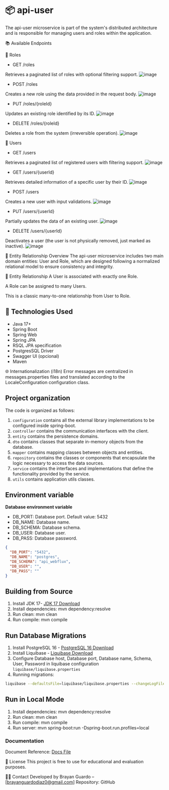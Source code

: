 # 📦 api-user
The api-user microservice is part of the system's distributed architecture and is responsible for managing users and roles within the application.

📚 Available Endpoints

🔐 Roles

- GET /roles

Retrieves a paginated list of roles with optional filtering support.
![image](https://github.com/user-attachments/assets/6fa6c876-ec02-4e51-8160-fea8ef1183ac)


- POST /roles

Creates a new role using the data provided in the request body.
![image](https://github.com/user-attachments/assets/7f173e49-9768-4836-a276-726cd93cd969)


- PUT /roles/{roleId}

Updates an existing role identified by its ID.
![image](https://github.com/user-attachments/assets/a3859be7-e830-491d-8e58-98b7423c66a3)


- DELETE /roles/{roleId}

Deletes a role from the system (irreversible operation).
![image](https://github.com/user-attachments/assets/86a7b94b-b883-4558-abaa-e0f120da5cc5)


👤 Users

- GET /users

Retrieves a paginated list of registered users with filtering support.
![image](https://github.com/user-attachments/assets/b6f610ea-0861-4fce-960a-4be13fdef2d6)


- GET /users/{userId}

Retrieves detailed information of a specific user by their ID.
![image](https://github.com/user-attachments/assets/90dc80d4-c392-4dc1-83eb-6c39f4059d62)

- POST /users

Creates a new user with input validations.
![image](https://github.com/user-attachments/assets/1af26cc5-5f91-4f8d-94e7-58a25788a17e)


- PUT /users/{userId}

Partially updates the data of an existing user.
![image](https://github.com/user-attachments/assets/48c19a2c-3a29-45d4-9511-16abec41c8b3)


- DELETE /users/{userId}

Deactivates a user (the user is not physically removed, just marked as inactive).
![image](https://github.com/user-attachments/assets/5af9810e-cb43-4905-959a-e9f02fdf3ce5)



🧩 Entity Relationship Overview
The api-user microservice includes two main domain entities: User and Role, which are designed following a normalized relational model to ensure consistency and integrity.

🔗 Entity Relationship
A User is associated with exactly one Role.

A Role can be assigned to many Users.

This is a classic many-to-one relationship from User to Role.


## 🧰 Technologies Used

- Java 17+
- Spring Boot
- Spring Web
- Spring JPA
- RSQL JPA specification
- PostgresSQL Driver
- Swagger UI (opcional)
- Maven

🌐 Internationalization (i18n)
Error messages are centralized in messages.properties files and translated according to the LocaleConfiguration configuration class.

## Project organization

The code is organized as follows:

1. `configuration` contains all the external library implementations to be configured inside spring-boot.
2. `controller` contains the communication interfaces with the client.
3. `entity` contains the persistence domains.
4. `dto` contains classes that separate in-memory objects from the database.
5. `mapper` contains mapping classes between objects and entities.
6. `repository` contains the classes or components that encapsulate the logic necessary to access the data sources.
7. `service` contains the interfaces and implementations that define the functionality provided by the service.
8. `utils` contains application utils classes.


## Environment variable

**Database environment variable**

- DB_PORT: Database port. Default value: 5432
- DB_NAME: Database name.
- DB_SCHEMA: Database schema.
- DB_USER: Database user.
- DB_PASS: Database password.


```json
{
  "DB_PORT": "5432",
  "DB_NAME": "postgres",
  "DB_SCHEMA": "api_webflux",
  "DB_USER": "",
  "DB_PASS": ""
}
```


## Building from Source

1. Install JDK 17- [JDK 17 Download](https://www.oracle.com/java/technologies/javase/jdk17-archive-downloads.html)
2. Install dependencies: mvn dependency:resolve
3. Run clean: mvn clean
4. Run compile: mvn compile


## Run Database Migrations

1. Install PostgreSQL 16 - [PostgreSQL 16 Download](https://www.enterprisedb.com/downloads/postgres-postgresql-downloads)
2. Install Liquibase - [Liquibase Download](https://docs.liquibase.com/start/install/home.html)
3. Configure Database host, Database port, Database name, Schema, User, Password in liquibase configuration `liquibase/liquibase.properties`
4. Running migrations:

```bash
liquibase --defaultsFile=liquibase/liquibase.properties --changeLogFile=liquibase/changelog.yaml update
```

## Run in Local Mode

1. Install dependencies: mvn dependency:resolve
2. Run clean: mvn clean
3. Run compile: mvn compile
4. Run server: mvn spring-boot:run -Dspring-boot.run.profiles=local

### Documentation

Document Reference: [Docs File](swagger/swagger.yaml)

📄 License
This project is free to use for educational and evaluation purposes.

🙋‍♂️ Contact
Developed by Brayan Guardo – [brayanguardodiaz0@gmail.com]
Repository: GitHub

